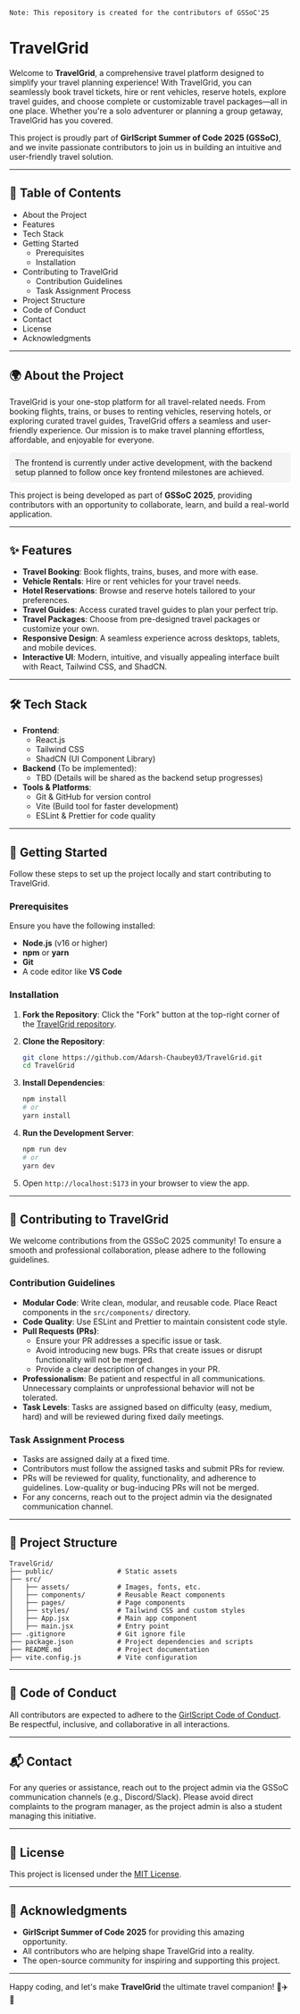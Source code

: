 `Note: This repository is created for the contributors of GSSoC'25`
# TravelGrid

Welcome to **TravelGrid**, a comprehensive travel platform designed to simplify your travel planning experience! With TravelGrid, you can seamlessly book travel tickets, hire or rent vehicles, reserve hotels, explore travel guides, and choose complete or customizable travel packages—all in one place. Whether you're a solo adventurer or planning a group getaway, TravelGrid has you covered.

This project is proudly part of **GirlScript Summer of Code 2025 (GSSoC)**, and we invite passionate contributors to join us in building an intuitive and user-friendly travel solution.

---

## 📖 Table of Contents

- About the Project
- Features
- Tech Stack
- Getting Started
  - Prerequisites
  - Installation
- Contributing to TravelGrid
  - Contribution Guidelines
  - Task Assignment Process
- Project Structure
- Code of Conduct
- Contact
- License
- Acknowledgments

---

## 🌍 About the Project

TravelGrid is your one-stop platform for all travel-related needs. From booking flights, trains, or buses to renting vehicles, reserving hotels, or exploring curated travel guides, TravelGrid offers a seamless and user-friendly experience. Our mission is to make travel planning effortless, affordable, and enjoyable for everyone.

<div style="background-color: #f4f4f4; padding: 10px; border-radius: 5px; text-decoration: none;">
The frontend is currently under active development, with the backend setup planned to follow once key frontend milestones are achieved.
</div>

This project is being developed as part of **GSSoC 2025**, providing contributors with an opportunity to collaborate, learn, and build a real-world application.

---

## ✨ Features

- **Travel Booking**: Book flights, trains, buses, and more with ease.
- **Vehicle Rentals**: Hire or rent vehicles for your travel needs.
- **Hotel Reservations**: Browse and reserve hotels tailored to your preferences.
- **Travel Guides**: Access curated travel guides to plan your perfect trip.
- **Travel Packages**: Choose from pre-designed travel packages or customize your own.
- **Responsive Design**: A seamless experience across desktops, tablets, and mobile devices.
- **Interactive UI**: Modern, intuitive, and visually appealing interface built with React, Tailwind CSS, and ShadCN.

---

## 🛠 Tech Stack

- **Frontend**:
  - React.js
  - Tailwind CSS
  - ShadCN (UI Component Library)
- **Backend** (To be implemented):
  - TBD (Details will be shared as the backend setup progresses)
- **Tools & Platforms**:
  - Git & GitHub for version control
  - Vite (Build tool for faster development)
  - ESLint & Prettier for code quality

---

## 🚀 Getting Started

Follow these steps to set up the project locally and start contributing to TravelGrid.

### Prerequisites

Ensure you have the following installed:
- **Node.js** (v16 or higher)
- **npm** or **yarn**
- **Git**
- A code editor like **VS Code**

### Installation

1. **Fork the Repository**:
   Click the "Fork" button at the top-right corner of the [TravelGrid repository](https://github.com/Adarsh-Chaubey03/TravelGrid).

2. **Clone the Repository**:
   ```bash
   git clone https://github.com/Adarsh-Chaubey03/TravelGrid.git
   cd TravelGrid
   ```

3. **Install Dependencies**:
   ```bash
   npm install
   # or
   yarn install
   ```

4. **Run the Development Server**:
   ```bash
   npm run dev
   # or
   yarn dev
   ```

5. Open `http://localhost:5173` in your browser to view the app.

---

## 🤝 Contributing to TravelGrid

We welcome contributions from the GSSoC 2025 community! To ensure a smooth and professional collaboration, please adhere to the following guidelines.

### Contribution Guidelines

- **Modular Code**: Write clean, modular, and reusable code. Place React components in the `src/components/` directory.
- **Code Quality**: Use ESLint and Prettier to maintain consistent code style.
- **Pull Requests (PRs)**:
  - Ensure your PR addresses a specific issue or task.
  - Avoid introducing new bugs. PRs that create issues or disrupt functionality will not be merged.
  - Provide a clear description of changes in your PR.
- **Professionalism**: Be patient and respectful in all communications. Unnecessary complaints or unprofessional behavior will not be tolerated.
- **Task Levels**: Tasks are assigned based on difficulty (easy, medium, hard) and will be reviewed during fixed daily meetings.

### Task Assignment Process

- Tasks are assigned daily at a fixed time.
- Contributors must follow the assigned tasks and submit PRs for review.
- PRs will be reviewed for quality, functionality, and adherence to guidelines. Low-quality or bug-inducing PRs will not be merged.
- For any concerns, reach out to the project admin via the designated communication channel.

---

## 📂 Project Structure

```plaintext
TravelGrid/
├── public/                # Static assets
├── src/
│   ├── assets/            # Images, fonts, etc.
│   ├── components/        # Reusable React components
│   ├── pages/             # Page components
│   ├── styles/            # Tailwind CSS and custom styles
│   ├── App.jsx            # Main app component
│   ├── main.jsx           # Entry point
├── .gitignore             # Git ignore file
├── package.json           # Project dependencies and scripts
├── README.md              # Project documentation
├── vite.config.js         # Vite configuration
```

---

## 📜 Code of Conduct

All contributors are expected to adhere to the [GirlScript Code of Conduct](https://www.girlscript.tech/codeofconduct). Be respectful, inclusive, and collaborative in all interactions.

---

## 📬 Contact

For any queries or assistance, reach out to the project admin via the GSSoC communication channels (e.g., Discord/Slack). Please avoid direct complaints to the program manager, as the project admin is also a student managing this initiative.

---

## 📄 License

This project is licensed under the [MIT License](LICENSE).

---

## 🙌 Acknowledgments

- **GirlScript Summer of Code 2025** for providing this amazing opportunity.
- All contributors who are helping shape TravelGrid into a reality.
- The open-source community for inspiring and supporting this project.

---

Happy coding, and let's make **TravelGrid** the ultimate travel companion! 🚗✈️🏨
